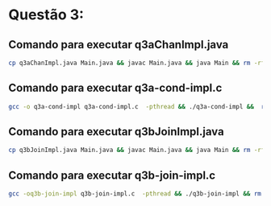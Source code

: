 # Questão 3:

## Comando para executar q3aChanImpl.java
```bash
cp q3aChanImpl.java Main.java && javac Main.java && java Main && rm -rf *.class Main.java
```

## Comando para executar q3a-cond-impl.c
```bash
gcc -o q3a-cond-impl q3a-cond-impl.c  -pthread && ./q3a-cond-impl &&  rm -rf ./q3a-cond-impl
```

## Comando para executar q3bJoinImpl.java
```bash
cp q3bJoinImpl.java Main.java && javac Main.java && java Main && rm -rf *.class Main.java
```

## Comando para executar q3b-join-impl.c
```bash
gcc -oq3b-join-impl q3b-join-impl.c  -pthread && ./q3b-join-impl && rm -rf ./q3b-join-impl
```
